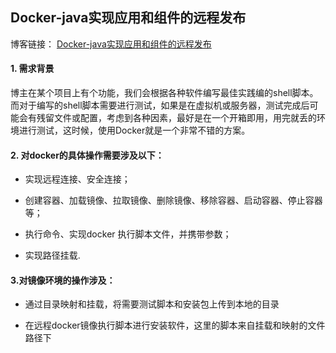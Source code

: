 <h2>Docker-java实现应用和组件的远程发布</h2>

博客链接： [Docker-java实现应用和组件的远程发布](https://blog.csdn.net/weixin_42405670/article/details/128704104?spm=1001.2014.3001.5501)

<h4>1. 需求背景</h4>

博主在某个项目上有个功能，我们会根据各种软件编写最佳实践编的shell脚本。而对于编写的shell脚本需要进行测试，如果是在虚拟机或服务器，测试完成后可能会有残留文件或配置，考虑到各种因素，最好是在一个开箱即用，用完就丢的环境进行测试，这时候，使用Docker就是一个非常不错的方案。

<h4>2. 对docker的具体操作需要涉及以下：</h4>

- 实现远程连接、安全连接；

- 创建容器、加载镜像、拉取镜像、删除镜像、移除容器、启动容器、停止容器等；

- 执行命令、实现docker 执行脚本文件，并携带参数；

- 实现路径挂载.

<h4>3.对镜像环境的操作涉及：</h4>

- 通过目录映射和挂载，将需要测试脚本和安装包上传到本地的目录

- 在远程docker镜像执行脚本进行安装软件，这里的脚本来自挂载和映射的文件路径下
